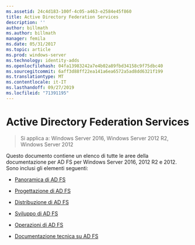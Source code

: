 ```yaml
---
ms.assetid: 24c4d183-100f-4c05-a463-e2584e45f860
title: Active Directory Federation Services
description: ''
author: billmath
ms.author: billmath
manager: femila
ms.date: 05/31/2017
ms.topic: article
ms.prod: windows-server
ms.technology: identity-adds
ms.openlocfilehash: 04fa13983242a7e4b02a89fbd34158c9f75dbc40
ms.sourcegitcommit: 6aff3d88ff22ea141a6ea6572a5ad8dd6321f199
ms.translationtype: MT
ms.contentlocale: it-IT
ms.lasthandoff: 09/27/2019
ms.locfileid: "71391195"
---
```

# <a name="active-directory-federation-services"></a>Active Directory Federation Services

>Si applica a: Windows Server 2016, Windows Server 2012 R2, Windows Server 2012 
  
Questo documento contiene un elenco di tutte le aree della documentazione per AD FS per Windows Server 2016, 2012 R2 e 2012.  Sono inclusi gli elementi seguenti:  
  
* [Panoramica di AD FS](ad-fs/AD-FS-2016-Overview.md)

* [Progettazione di AD FS](ad-fs/AD-FS-Design.md)
  
* [Distribuzione di AD FS](ad-fs/AD-FS-Deployment.md)  
  
* [Sviluppo di AD FS](ad-fs/AD-FS-Development.md)  
  
* [Operazioni di AD FS](ad-fs/AD-FS-2016-Operations.md)

* [Documentazione tecnica su AD FS](ad-fs/AD-FS-Technical-Reference.md)


